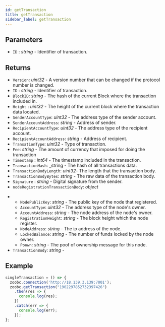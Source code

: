 ```yaml
---
id: getTransaction
title: getTransaction
sidebar_label: getTransaction
---
```


## Parameters

* `ID` : _string_ - Identifier of transaction.

## Returns

  - `Version`: _uint32_ - A version number that can be changed if the protocol number is changed.
  - `ID` : _string_ - Identifier of transaction.
  - `BlockID`: _string_ - The hash of the current Block where the transaction included in.
  - `Height` : _uint32_ - The height of the current block where the transaction data located.
  - `SenderAccountType`: _uint32_ - The address type of the sender account.
  - `SenderAccountAddress`: _string_ - Address of sender.
  - `RecipientAccountType`: _uint32_ - The address type of the recipient account.
  - `RecipientAccountAddress`: _string_ - Address of recipient.
  - `TransationType`: _uint32_ - Type of transaction.
  - `Fee`: _string_ - The amount of currency that imposed for doing the transaction
  - `Timestamp` : _int64_ - The timestamp included in the transaction.
  - `TransactionHash`: _string - The hash of all transactions data.
  - `TransactionBodyLength`: _uint32_- The length that the transaction body.
  - `TransactionBodyBytes`: _string_ - The raw data of the transaction body.
  - `Signature` : _string_ - Digital signature from the sender.
  - `nodeRegistrationTransactionBody`: _object_
  <!-- need further discussion with the core to specify each field for each transaction. -->
  - - `NodePublicKey`: _string_ - The public key of the node that registered.
    - `AccountType`: _uint32_ - The address type of the node's owner.
    - `AccountAddress`: _string_ - The node address of the node's owner.
    - `RegistrationHeight`: _string_ - The block height which the node register.
    - `NodeAddress`: _string_ - The ip address of the node.
    - `LockedBalance`: _string_ - The number of funds locked by the node owner.
    - `Poown`: _string_ - The poof of ownership message for this node.
  - `TransactionBody`: _string_ -

## Example
```javascript
singleTransaction = () => {
  zoobc.connection('http://18.139.3.139:7001');
  zoobc.getTransaction("1902297852732397426")
    .then(res => {
      console.log(res);
    })
    .catch(err => {
      console.log(err);
    });
};
```
